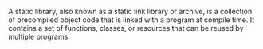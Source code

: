 A static library, also known as a static link library or archive, is a collection of precompiled object code that is linked with a program at compile time. It contains a set of functions, classes, or resources that can be reused by multiple programs.
